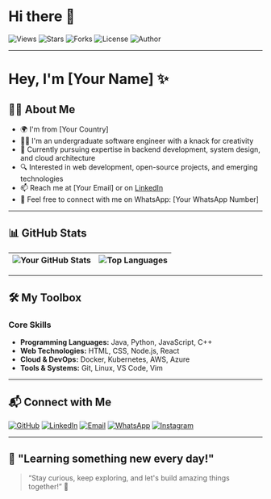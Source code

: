 # Hi there 👋

![Views](https://komarev.com/ghpvc/?username=YourUsername&color=green&style=flat-square)
![Stars](https://img.shields.io/github/stars/YourUsername?color=yellow&style=flat-square)
![Forks](https://img.shields.io/github/forks/YourUsername?style=flat-square)
![License](https://img.shields.io/github/license/YourUsername/YourRepo?style=flat-square)
![Author](https://img.shields.io/badge/Author-Ashen-blueviolet?style=flat-square)

---

# Hey, I'm [Your Name] ✨

## 👨‍💻 About Me
- 🌍 I'm from [Your Country]
- 👨‍🎓 I'm an undergraduate software engineer with a knack for creativity
- 💼 Currently pursuing expertise in backend development, system design, and cloud architecture
- 🔍 Interested in web development, open-source projects, and emerging technologies
- 📫 Reach me at [Your Email] or on [LinkedIn](https://www.linkedin.com/in/YourProfile)
- 📱 Feel free to connect with me on WhatsApp: [Your WhatsApp Number]

---

## 📊 GitHub Stats

| ![Your GitHub Stats](https://github-readme-stats.vercel.app/api?username=YourUsername&show_icons=true&theme=radical) | ![Top Languages](https://github-readme-stats.vercel.app/api/top-langs/?username=YourUsername&layout=compact&theme=radical) |
| ---------------------------------------------------------------------------------------------------------------------- | --------------------------------------------------------------------------------------------------------------------------- |

---

## 🛠️ My Toolbox

### Core Skills
- **Programming Languages:** Java, Python, JavaScript, C++
- **Web Technologies:** HTML, CSS, Node.js, React
- **Cloud & DevOps:** Docker, Kubernetes, AWS, Azure
- **Tools & Systems:** Git, Linux, VS Code, Vim

---

## 📬 Connect with Me

[![GitHub](https://img.shields.io/badge/GitHub-181717?style=for-the-badge&logo=github&logoColor=white)](https://github.com/YourUsername)
[![LinkedIn](https://img.shields.io/badge/LinkedIn-0077B5?style=for-the-badge&logo=linkedin&logoColor=white)](https://linkedin.com/in/YourProfile)
[![Email](https://img.shields.io/badge/Email-D14836?style=for-the-badge&logo=gmail&logoColor=white)](mailto:your-email@example.com)
[![WhatsApp](https://img.shields.io/badge/WhatsApp-25D366?style=for-the-badge&logo=whatsapp&logoColor=white)](https://wa.me/YourWhatsAppNumber)
[![Instagram](https://img.shields.io/badge/Instagram-E4405F?style=for-the-badge&logo=instagram&logoColor=white)](https://www.instagram.com/yourusername)

---

## 🌱 "Learning something new every day!"

> “Stay curious, keep exploring, and let's build amazing things together!” 🚀
